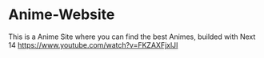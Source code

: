 # Anime-Website
This is a Anime Site where you can find the best Animes, builded with Next 14
https://www.youtube.com/watch?v=FKZAXFjxlJI
